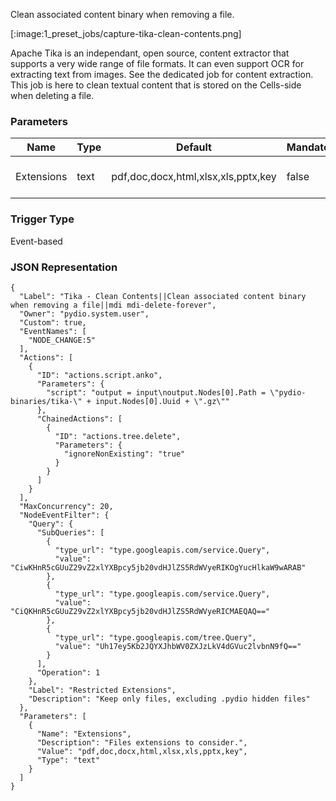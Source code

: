 
Clean associated content binary when removing a file.

[:image:1_preset_jobs/capture-tika-clean-contents.png]

Apache Tika is an independant, open source, content extractor that supports a very wide range of file formats. It can 
even support OCR for extracting text from images. See the dedicated job for content extraction. This job is here to clean textual
content that is stored on the Cells-side when deleting a file.


### Parameters

|Name|Type|Default|Mandatory|Description|
|----|----|-------|---------|-----------|
|Extensions|text|pdf,doc,docx,html,xlsx,xls,pptx,key|false|Files extensions to consider.|



### Trigger Type
Event-based

### JSON Representation

```
{
  "Label": "Tika - Clean Contents||Clean associated content binary when removing a file||mdi mdi-delete-forever",
  "Owner": "pydio.system.user",
  "Custom": true,
  "EventNames": [
    "NODE_CHANGE:5"
  ],
  "Actions": [
    {
      "ID": "actions.script.anko",
      "Parameters": {
        "script": "output = input\noutput.Nodes[0].Path = \"pydio-binaries/tika-\" + input.Nodes[0].Uuid + \".gz\""
      },
      "ChainedActions": [
        {
          "ID": "actions.tree.delete",
          "Parameters": {
            "ignoreNonExisting": "true"
          }
        }
      ]
    }
  ],
  "MaxConcurrency": 20,
  "NodeEventFilter": {
    "Query": {
      "SubQueries": [
        {
          "type_url": "type.googleapis.com/service.Query",
          "value": "CiwKHnR5cGUuZ29vZ2xlYXBpcy5jb20vdHJlZS5RdWVyeRIKOgYucHlkaW9wARAB"
        },
        {
          "type_url": "type.googleapis.com/service.Query",
          "value": "CiQKHnR5cGUuZ29vZ2xlYXBpcy5jb20vdHJlZS5RdWVyeRICMAEQAQ=="
        },
        {
          "type_url": "type.googleapis.com/tree.Query",
          "value": "Uh17ey5Kb2JQYXJhbWV0ZXJzLkV4dGVuc2lvbnN9fQ=="
        }
      ],
      "Operation": 1
    },
    "Label": "Restricted Extensions",
    "Description": "Keep only files, excluding .pydio hidden files"
  },
  "Parameters": [
    {
      "Name": "Extensions",
      "Description": "Files extensions to consider.",
      "Value": "pdf,doc,docx,html,xlsx,xls,pptx,key",
      "Type": "text"
    }
  ]
}
```
